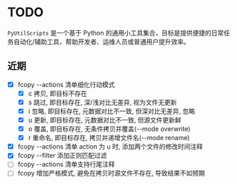 # TODO

`PyUtilScripts` 是一个基于 Python 的通用小工具集合，目标是提供便捷的日常任务自动化/辅助工具，帮助开发者、运维人员或普通用户提升效率。

## 近期

- [x] fcopy --actions 清单细化行动模式
  - [x] c 拷贝, 即目标不存在
  - [x] s 跳过, 即目标存在, 深/浅对比无差异, 视为文件无更新
  - [x] i 忽略, 即目标存在, 元数据对比不一致, 但深对比无差异, 忽略
  - [x] u 更新, 即目标存在, 元数据对比不一致, 但源文件更新鲜
  - [x] o 覆盖, 即目标存在, 无条件拷贝并覆盖(--mode overwrite)
  - [x] r 重命名, 即目标存在, 拷贝并递增文件名(--mode rename)
- [x] fcopy --actions 清单 action 为 u 时, 添加两个文件的修改时间注释
- [x] fcopy --filter  添加正则匹配过滤
- [ ] fcopy --actions 清单支持行尾注释
- [ ] fcopy 增加严格模式, 避免在拷贝时源文件不存在, 导致结果不如预期
